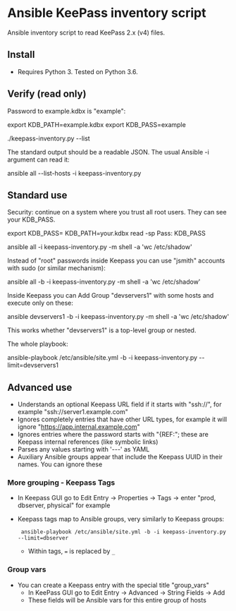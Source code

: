 # Ansible KeePass inventory script
Ansible inventory script to read KeePass 2.x (v4) files.

## Install
- Requires Python 3. Tested on Python 3.6.

## Verify (read only)
Password to example.kdbx is "example":

export KDB_PATH=example.kdbx
export KDB_PASS=example

./keepass-inventory.py --list

The standard output should be a readable JSON. The usual Ansible -i argument can read it:

ansible all --list-hosts -i keepass-inventory.py

## Standard use
Security: continue on a system where you trust all root users. They can see your KDB_PASS.

export KDB_PASS=   KDB_PATH=your.kdbx
read -sp Pass: KDB_PASS

ansible  all   -i keepass-inventory.py    -m shell -a 'wc /etc/shadow'

Instead of "root" passwords inside Keepass you can use "jsmith" accounts with sudo (or similar mechanism):

ansible all -b -i keepass-inventory.py    -m shell -a 'wc /etc/shadow'

Inside Keepass you can Add Group "devservers1" with some hosts and execute only on these:

ansible devservers1 -b -i keepass-inventory.py    -m shell -a 'wc /etc/shadow'

This works whether "devservers1" is a top-level group or nested.

The whole playbook:

ansible-playbook /etc/ansible/site.yml -b -i keepass-inventory.py --limit=devservers1

## Advanced use
- Understands an optional Keepass URL field if it starts with "ssh://", for example "ssh://server1.example.com"
- Ignores completely entries that have other URL types, for example it will ignore "https://app.internal.example.com"
- Ignores entries where the password starts with "{REF:"; these are Keepass internal references (like symbolic links)
- Parses any values starting with '---' as YAML
- Auxiliary Ansible groups appear that include the Keepass UUID in their names. You can ignore these
### More grouping - Keepass Tags
- In Keepass GUI go to Edit Entry -> Properties -> Tags -> enter "prod, dbserver, physical" for example
- Keepass tags  map to Ansible groups, very similarly to Keepass groups:

       ansible-playbook /etc/ansible/site.yml -b -i keepass-inventory.py --limit=dbserver

  - Within tags, `=` is replaced by `_`

### Group vars
- You can create a Keepass entry with the special title "group_vars"
  - In KeePass GUI go to Edit Entry -> Advanced -> String Fields -> Add
  - These fields will be Ansible vars for this entire group of hosts

